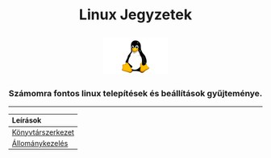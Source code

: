 <h1 align="center">
    Linux Jegyzetek
</h1>
<h2 align="center">
    <img src=".pictures/linux-logo.png" width="128" alt="tux"/>
</h2>
<h3 align="center">
    Számomra fontos linux telepítések és beállítások gyűjteménye.
</h3>
<hr/>

| Leírások |
| :------- |
| <a href=".contents/directory-structure.md">Könyvtárszerkezet</a> |
| <a href=".contents/stock-management.md">Állománykezelés</a> |

